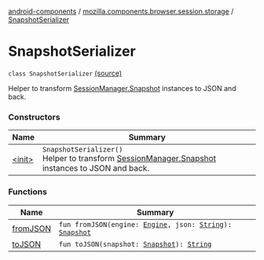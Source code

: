 [android-components](../../index.md) / [mozilla.components.browser.session.storage](../index.md) / [SnapshotSerializer](./index.md)

# SnapshotSerializer

`class SnapshotSerializer` [(source)](https://github.com/mozilla-mobile/android-components/blob/master/components/browser/session/src/main/java/mozilla/components/browser/session/storage/SnapshotSerializer.kt#L21)

Helper to transform [SessionManager.Snapshot](../../mozilla.components.browser.session/-session-manager/-snapshot/index.md) instances to JSON and back.

### Constructors

| Name | Summary |
|---|---|
| [&lt;init&gt;](-init-.md) | `SnapshotSerializer()`<br>Helper to transform [SessionManager.Snapshot](../../mozilla.components.browser.session/-session-manager/-snapshot/index.md) instances to JSON and back. |

### Functions

| Name | Summary |
|---|---|
| [fromJSON](from-j-s-o-n.md) | `fun fromJSON(engine: `[`Engine`](../../mozilla.components.concept.engine/-engine/index.md)`, json: `[`String`](https://kotlinlang.org/api/latest/jvm/stdlib/kotlin/-string/index.html)`): `[`Snapshot`](../../mozilla.components.browser.session/-session-manager/-snapshot/index.md) |
| [toJSON](to-j-s-o-n.md) | `fun toJSON(snapshot: `[`Snapshot`](../../mozilla.components.browser.session/-session-manager/-snapshot/index.md)`): `[`String`](https://kotlinlang.org/api/latest/jvm/stdlib/kotlin/-string/index.html) |
